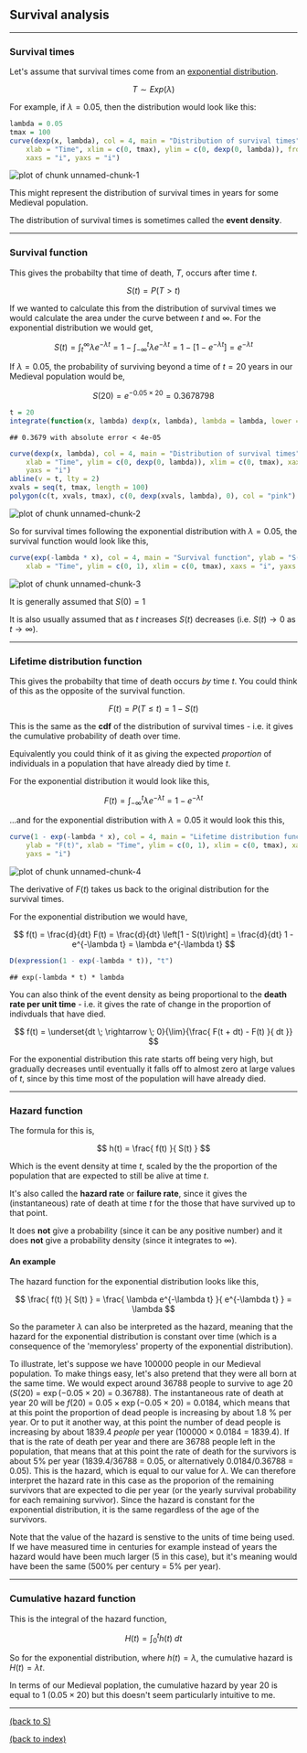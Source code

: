
## Survival analysis

********************************************************************************

### Survival times

Let's assume that survival times come from an <a href="Exponential distribution.html#S">exponential distribution</a>.

$$ T \sim Exp(\lambda) $$

For example, if $\lambda = 0.05$, then the distribution would look like this:


```r
lambda = 0.05
tmax = 100
curve(dexp(x, lambda), col = 4, main = "Distribution of survival times", ylab = "Density", 
    xlab = "Time", xlim = c(0, tmax), ylim = c(0, dexp(0, lambda)), from = 0, 
    xaxs = "i", yaxs = "i")
```

![plot of chunk unnamed-chunk-1](figure/unnamed-chunk-1.png) 


This might represent the distribution of survival times in years for some Medieval population.

The distribution of survival times is sometimes called the **event density**.

********************************************************************************

### Survival function

This gives the probabilty that time of death, $T$, occurs after time $t$.

$$ S(t) = P(T > t) $$

If we wanted to calculate this from the distribution of survival times we would calculate the area under the curve between $t$ and $\infty$. For the exponential distribution we would get,

$$ S(t) = \int_t^\infty \lambda e^{-\lambda t} = 1 - \int_{-\infty}^t \lambda e^{-\lambda t} = 1 - \left[1 - e^{-\lambda t} \right] = e^{-\lambda t} $$

If $\lambda = 0.05$, the probability of surviving beyond a time of $t=20$ years in our Medieval population would be,

$$ S(20) = e^{-0.05 \times 20} = 0.3678798 $$


```r
t = 20
integrate(function(x, lambda) dexp(x, lambda), lambda = lambda, lower = t, upper = Inf)
```

```
## 0.3679 with absolute error < 4e-05
```

```r
curve(dexp(x, lambda), col = 4, main = "Distribution of survival times", ylab = "Density", 
    xlab = "Time", ylim = c(0, dexp(0, lambda)), xlim = c(0, tmax), xaxs = "i", 
    yaxs = "i")
abline(v = t, lty = 2)
xvals = seq(t, tmax, length = 100)
polygon(c(t, xvals, tmax), c(0, dexp(xvals, lambda), 0), col = "pink")
```

![plot of chunk unnamed-chunk-2](figure/unnamed-chunk-2.png) 


So for survival times following the exponential distribution with $\lambda = 0.05$, the survival function would look like this,


```r
curve(exp(-lambda * x), col = 4, main = "Survival function", ylab = "S(t)", 
    xlab = "Time", ylim = c(0, 1), xlim = c(0, tmax), xaxs = "i", yaxs = "i")
```

![plot of chunk unnamed-chunk-3](figure/unnamed-chunk-3.png) 


It is generally assumed that $S(0)=1$

It is also usually assumed that as $t$ increases $S(t)$ decreases (i.e. $S(t) \rightarrow 0$ as $t \rightarrow \infty$).

********************************************************************************

### Lifetime distribution function

This gives the probabilty that time of death occurs *by* time $t$. You could think of this as the opposite of the survival function.

$$ F(t) = P(T \leq t) = 1 - S(t) $$

This is the same as the **cdf** of the distribution of survival times - i.e. it gives the cumulative probability of death over time. 

Equivalently you could think of it as giving the expected *proportion* of individuals in a population that have already died by time $t$.  

For the exponential distribution it would look like this,

$$ F(t) = \int_{-\infty}^t \lambda e^{-\lambda t} = 1 - e^{-\lambda t} $$

...and for the exponential distribution with $\lambda = 0.05$ it would look this this,


```r
curve(1 - exp(-lambda * x), col = 4, main = "Lifetime distribution function", 
    ylab = "F(t)", xlab = "Time", ylim = c(0, 1), xlim = c(0, tmax), xaxs = "i", 
    yaxs = "i")
```

![plot of chunk unnamed-chunk-4](figure/unnamed-chunk-4.png) 


The derivative of $F(t)$ takes us back to the original distribution for the survival times. 

For the exponential distribution we would have,

$$ f(t) = \frac{d}{dt} F(t) = \frac{d}{dt} \left[1 - S(t)\right] = \frac{d}{dt} 1 - e^{-\lambda t} = \lambda e^{-\lambda t} $$


```r
D(expression(1 - exp(-lambda * t)), "t")
```

```
## exp(-lambda * t) * lambda
```


You can also think of the event density as being proportional to the **death rate per unit time** - i.e. it gives the rate of change in the proportion of indivduals that have died.

$$ f(t) = \underset{dt \; \rightarrow \; 0}{\lim}{\frac{ F(t + dt) - F(t) }{ dt }} $$

For the exponential distribution this rate starts off being very high, but gradually decreases until eventually it falls off to almost zero at large values of $t$, since by this time most of the population will have already died.

********************************************************************************
<a id="Hazard function"></a>

### Hazard function

The formula for this is,

$$ h(t) = \frac{ f(t) }{ S(t) } $$

Which is the event density at time $t$, scaled by the the proportion of the population that are expected to still be alive at time $t$.

It's also called the **hazard rate** or **failure rate**, since it gives the (instantaneous) rate of death at time $t$ for the those that have survived up to that point.

It does **not** give a probability (since it can be any positive number) and it does **not** give a probability density (since it integrates to $\infty$).

#### An example

The hazard function for the exponential distribution looks like this,

$$ \frac{ f(t) }{ S(t) } = \frac{ \lambda e^{-\lambda t} }{ e^{-\lambda t} } = \lambda $$

So the parameter $\lambda$ can also be interpreted as the hazard, meaning that the hazard for the exponential distribution is constant over time (which is a consequence of the 'memoryless' property of the exponential distribution).

To illustrate, let's suppose we have 100000 people in our Medieval population. To make things easy, let's also pretend that they were all born at the same time. We would expect around 36788 people to survive to age 20 ($S(20)$ = $\exp(-0.05 \times 20)$ = $0.36788$). The instantaneous rate of death at year 20 will be $f(20)$ = $0.05 \times \exp(-0.05 \times 20)$ = $0.0184$, which means that at this point the proportion of dead people is increasing by about 1.8 % per year. Or to put it another way, at this point the number of dead people is increasing by about 1839.4 *people* per year ($100000 \times 0.0184$ = $1839.4$). If that is the rate of death per year and there are 36788 people left in the population, that means that at this point the rate of death for the survivors is about 5% per year ($1839.4 / 36788$ = $0.05$, or alternatively $0.0184 / 0.36788$ = $0.05$). This is the hazard, which is equal to our value for $\lambda$. We can therefore interpret the hazard rate in this case as the proporion of the remaining survivors that are expected to die per year (or the yearly survival probability for each remaining survivor). Since the hazard is constant for the exponential distribution, it is the same regardless of the age of the survivors.

Note that the value of the hazard is senstive to the units of time being used. If we have measured time in centuries for example instead of years the hazard would have been much larger (5 in this case), but it's meaning would have been the same (500% per century = 5% per year).

********************************************************************************

### Cumulative hazard function

This is the integral of the hazard function,

$$ H(t) = \int_0^t h(t) \; dt $$

So for the exponential distribution, where $h(t) = \lambda$, the cumulative hazard is $H(t) = \lambda t$.

In terms of our Medieval poplation, the cumulative hazard by year 20 is equal to 1 ($0.05 \times 20$) but this doesn't seem particularly intuitive to me.

********************************************************************************

<a href="index.html#S">(back to S)</a> 

<a href="index.html">(back to index)</a> 

